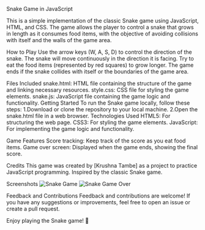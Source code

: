 
Snake Game in JavaScript

This is a simple implementation of the classic Snake game using JavaScript, HTML, and CSS.
The game allows the player to control a snake that grows in length as it consumes food items, with the objective of avoiding collisions with itself and the walls of the game area.

How to Play
Use the arrow keys (W, A, S, D) to control the direction of the snake.
The snake will move continuously in the direction it is facing.
Try to eat the food items (represented by red squares) to grow longer.
The game ends if the snake collides with itself or the boundaries of the game area.

Files Included
snake.html: HTML file containing the structure of the game and linking necessary resources.
style.css: CSS file for styling the game elements.
snake.js: JavaScript file containing the game logic and functionality.
Getting Started
To run the Snake game locally, follow these steps:
 1.Download or clone the repository to your local machine.
 2.Open the snake.html file in a web browser.
Technologies Used
HTML5: For structuring the web page.
CSS3: For styling the game elements.
JavaScript: For implementing the game logic and functionality.

Game Features
Score tracking: Keep track of the score as you eat food items.
Game over screen: Displayed when the game ends, showing the final score.

Credits
This game was created by [Krushna Tambe] as a project to practice JavaScript programming.
Inspired by the classic Snake game.

Screenshots
![Snake Game](https://github.com/Krushna-T1/Snake-Game/assets/152420714/fbb19c86-fce8-445a-8870-13b376d099f6)
![Snake Game Over](https://github.com/Krushna-T1/Snake-Game/assets/152420714/3d5ec5b1-6070-4255-8f25-700e38d3ecd7)


Feedback and Contributions
Feedback and contributions are welcome! If you have any suggestions or improvements, feel free to open an issue or create a pull request.


Enjoy playing the Snake game! 🐍
